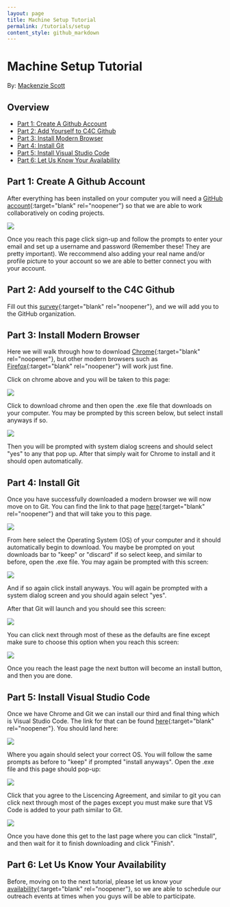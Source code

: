 ```yaml
---
layout: page
title: Machine Setup Tutorial
permalink: /tutorials/setup
content_style: github_markdown
---
```

# Machine Setup Tutorial

By: [Mackenzie Scott](https://github.com/kenzerkay)

## Overview
- [Part 1: Create A Github Account](#part-1-create-a-github-account)
- [Part 2: Add Yourself to C4C Github](#part-2-add-yourself-to-the-c4c-github)
- [Part 3: Install Modern Browser](#part-3-install-modern-browser)
- [Part 4: Install Git](#part-4-install-git)
- [Part 5: Install Visual Studio Code](#part-5-install-visual-studio-code)
- [Part 6: Let Us Know Your Availability](#part-6-let-us-know-your-availability)

## Part 1: Create A Github Account

After everything has been installed on your computer you will need a [GitHub account](https://github.com/join){:target="blank" rel="noopener"} so that we are able to work collaboratively on coding projects.

![](../images/tutorials/setup/github-account.JPG)

Once you reach this page click sign-up and follow the prompts to enter your email and set up a username and password (Remember these! They are pretty important). We reccommend also adding your real name and/or profile picture to your account so we are able to better connect you with your account. 

## Part 2: Add yourself to the C4C Github

Fill out this [survey](https://docs.google.com/forms/d/e/1FAIpQLSdQWdiVJvrZl-Xe8PHy7OmbkejtYxj2b-Np_5OuLCScHE9e-w/viewform?usp=sf_link){:target="blank" rel="noopener"}, and we will add you to the GitHub organization.

## Part 3: Install Modern Browser 

Here we will walk through how to download [Chrome](https://www.google.com/chrome/){:target="blank" rel="noopener"}, but other modern browsers such as [Firefox](https://www.mozilla.org/en-US/firefox/){:target="blank" rel="noopener"} will work just fine. 

Click on chrome above and you will be taken to this page: 

![](../images/tutorials/setup/download-chrome.JPG)

Click to download chrome and then open the .exe file that downloads on your computer. You may be prompted by this screen below, but select install anyways if so. 

![](../images/tutorials/setup/install-anyways.JPG)

Then you will be prompted with system dialog screens and should select "yes" to any that pop up. After that simply wait for Chrome to install and it should open automatically. 

## Part 4: Install Git

Once you have successfully downloaded a modern browser we will now move on to Git. You can find the link to that page [here](https://git-scm.com/downloads){:target="blank" rel="noopener"} and that will take you to this page. 

![](../images/tutorials/setup/GitDownload.JPG)

From here select the Operating System (OS) of your computer and it should automatically begin to download. You maybe be prompted on yout downloads bar to "keep" or "discard" if so select keep, and similar to before, open the .exe file. You may again be prompted with this screen: 

![](../images/tutorials/setup/install-anyways.JPG)

And if so again click install anyways. You will again be prompted with a system dialog screen and you should again select "yes". 

After that Git will launch and you should see this screen:

![](../images/tutorials/setup/gnu-agreement.JPG)

You can click next through most of these as the defaults are fine except make sure to choose this option when you reach this screen:

![](../images/tutorials/setup/3rd-party-software.JPG)

Once you reach the least page the next button will become an install button, and then you are done.

## Part 5: Install Visual Studio Code 

Once we have Chrome and Git we can install our third and final thing which is Visual Studio Code. The link for that can be found [here](https://code.visualstudio.com/download){:target="blank" rel="noopener"}. You should land here:

![](../images/tutorials/setup/VS-code-install.JPG)

Where you again should select your correct OS. You will follow the same prompts as before to "keep" if prompted "install anyways". Open the .exe file and this page should pop-up:

![](../images/tutorials/setup/VS-Code-pop-up.JPG)

Click that you agree to the Liscencing Agreement, and similar to git you can click next through most of the pages except you must make sure that VS Code is added to your path similar to Git. 

![](../images/tutorials/setup/add-to-path-vs-code.JPG)

Once you have done this get to the last page where you can click "Install", and then wait for it to finish downloading and click "Finish".

## Part 6: Let Us Know Your Availability

Before, moving on to the next tutorial, please let us know your [availability](https://docs.google.com/spreadsheets/d/1sB_6yL7rx1-0chFmpYwMmmUff-o6aS_IIy9-mXVpEt8/edit?usp=sharing){:target="blank" rel="noopener"}, so we are able to schedule our outreach events at times when you guys will be able to participate. 




